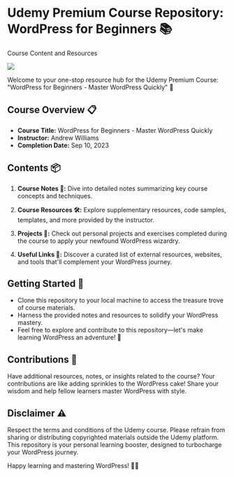 # Udemy Premium Course Repository: WordPress for Beginners 📚

Course Content and Resources 

<img src="wordpress.jpeg">

Welcome to your one-stop resource hub for the Udemy Premium Course: "WordPress for Beginners - Master WordPress Quickly" 🚀

## Course Overview 📋
- **Course Title:** WordPress for Beginners - Master WordPress Quickly
- **Instructor:** Andrew Williams
- **Completion Date:** Sep 10, 2023

## Contents 📦
1. **Course Notes 📝:** Dive into detailed notes summarizing key course concepts and techniques.

2. **Course Resources 🛠️:** Explore supplementary resources, code samples, templates, and more provided by the instructor.

3. **Projects 💼:** Check out personal projects and exercises completed during the course to apply your newfound WordPress wizardry.

4. **Useful Links 🔗:** Discover a curated list of external resources, websites, and tools that'll complement your WordPress journey.

## Getting Started 🚀
- Clone this repository to your local machine to access the treasure trove of course materials.
- Harness the provided notes and resources to solidify your WordPress mastery.
- Feel free to explore and contribute to this repository—let's make learning WordPress an adventure! 🌟

## Contributions 🤝
Have additional resources, notes, or insights related to the course? Your contributions are like adding sprinkles to the WordPress cake! Share your wisdom and help fellow learners master WordPress with style.

## Disclaimer ⚠️
Respect the terms and conditions of the Udemy course. Please refrain from sharing or distributing copyrighted materials outside the Udemy platform. This repository is your personal learning booster, designed to turbocharge your WordPress journey.

Happy learning and mastering WordPress! 🎉🌐
